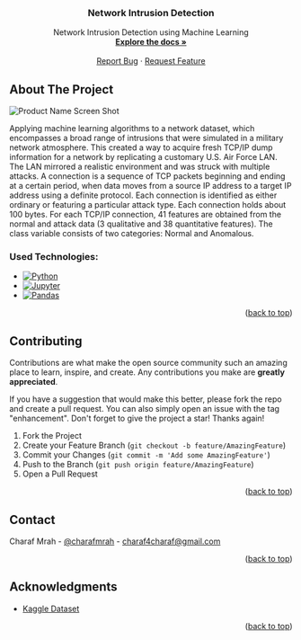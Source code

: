 <a name="readme-top"></a>

<!-- PROJECT LOGO -->
<br />
<div align="center">

 <h3 align="center">Network Intrusion Detection</h3>
<p align="center">
  Network Intrusion Detection using Machine Learning
    <br />
    <a href="https://github.com/charafmrah/network-intrustion-detection"><strong>Explore the docs »</strong></a>
    <br />
    <br />
    <a href="https://github.com/charafmrah/network-intrustion-detection/issues">Report Bug</a>
    ·
    <a href="https://github.com/charafmrah/network-intrustion-detection/issues">Request Feature</a>
  </p>
</div>

<!-- ABOUT THE PROJECT -->

## About The Project

![Product Name Screen Shot][product-screenshot]

Applying machine learning algorithms to a network dataset, which encompasses a broad range of intrusions that were simulated in a military network atmosphere. This created a way to acquire fresh TCP/IP dump information for a network by replicating a customary U.S. Air Force LAN. The LAN mirrored a realistic environment and was struck with multiple attacks. A connection is a sequence of TCP packets beginning and ending at a certain period, when data moves from a source IP address to a target IP address using a definite protocol. Each connection is identified as either ordinary or featuring a particular attack type. Each connection holds about 100 bytes.
For each TCP/IP connection, 41 features are obtained from the normal and attack data (3 qualitative and 38 quantitative features). The class variable consists of two categories: Normal and Anomalous.

### Used Technologies:

- [![Python][python]][python-url]
- [![Jupyter][jupyter]][jupyter-url]
- [![Pandas][pandas]][pandas-url]

<p align="right">(<a href="#readme-top">back to top</a>)</p>

<!-- CONTRIBUTING -->

## Contributing

Contributions are what make the open source community such an amazing place to learn, inspire, and create. Any contributions you make are **greatly appreciated**.

If you have a suggestion that would make this better, please fork the repo and create a pull request. You can also simply open an issue with the tag "enhancement".
Don't forget to give the project a star! Thanks again!

1. Fork the Project
2. Create your Feature Branch (`git checkout -b feature/AmazingFeature`)
3. Commit your Changes (`git commit -m 'Add some AmazingFeature'`)
4. Push to the Branch (`git push origin feature/AmazingFeature`)
5. Open a Pull Request

<p align="right">(<a href="#readme-top">back to top</a>)</p>

<!-- CONTACT -->

## Contact

Charaf Mrah - [@charafmrah](https://twitter.com/charafmrah) - charaf4charaf@gmail.com

<p align="right">(<a href="#readme-top">back to top</a>)</p>

<!-- ACKNOWLEDGMENTS -->

## Acknowledgments

- [Kaggle Dataset](https://www.kaggle.com/datasets/sampadab17/network-intrusion-detection?resource=download)

<p align="right">(<a href="#readme-top">back to top</a>)</p>

<!-- MARKDOWN LINKS & IMAGES -->
<!-- https://www.markdownguide.org/basic-syntax/#reference-style-links -->

[license-shield]: https://img.shields.io/github/license/charafmrah/network-intrusion-detection.svg?style=for-the-badge
[license-url]: https://github.com/charafmrah/network-intrusion-detection/LICENSE.txt
[linkedin-shield]: https://img.shields.io/badge/-LinkedIn-black.svg?style=for-the-badge&logo=linkedin&colorB=555
[linkedin-url]: https://linkedin.com/in/charafmrah
[product-screenshot]: assets/etwork-intrusion.jpg
[python]: https://img.shields.io/badge/-Python-3776AB?style=flat-square&logo=python&logoColor=white
[python-url]: https://www.python.org/
[jupyter]: https://img.shields.io/badge/-Jupyter-F37626?style=flat-square&logo=Jupyter&logoColor=white
[jupyter-url]: https://jupyter.org/
[pandas]: https://img.shields.io/badge/-Pandas-150458?style=flat-square&logo=pandas&logoColor=white
[pandas-url]: https://pandas.pydata.org/
